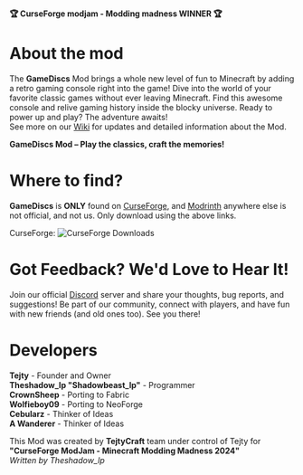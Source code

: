 __🏆 CurseForge modjam - Modding madness   WINNER 🏆__

# About the mod

The **GameDiscs** Mod brings a whole new level of fun to Minecraft by adding a retro gaming console right into the game! Dive into the world of your favorite classic games without ever leaving Minecraft. Find this awesome console and relive gaming history inside the blocky universe. Ready to power up and play? The adventure awaits! \
See more on our [Wiki](https://github.com/Tejty/GameDiscs/wiki) for updates and detailed information about the Mod.

**GameDiscs Mod – Play the classics, craft the memories!**

# Where to find?
**GameDiscs** is **ONLY** found on [CurseForge](https://www.curseforge.com/minecraft/mc-mods/game-discs), and [Modrinth](https://modrinth.com/mod/game-discs)
anywhere else is not official, and not us. Only download using the above links.

CurseForge: ![CurseForge Downloads](https://img.shields.io/curseforge/dt/1099059)

# Got Feedback? We'd Love to Hear It!
Join our official [Discord](https://discord.gg/523uCvEdaG) server and share your thoughts, bug reports, and suggestions! Be part of our community, connect with players, and have fun with new friends (and old ones too). See you there!

# Developers
**Tejty** - Founder and Owner <br>
**Theshadow_lp "Shadowbeast_lp"** - Programmer <br>
**CrownSheep** - Porting to Fabric <br>
**Wolfieboy09** - Porting to NeoForge <br>
**Cebularz** - Thinker of Ideas <br>
**A Wanderer** - Thinker of Ideas <br>

This Mod was created by **TejtyCraft** team under control of Tejty for **"CurseForge ModJam - Minecraft Modding Madness 2024"** \
*Written by Theshadow_lp*
